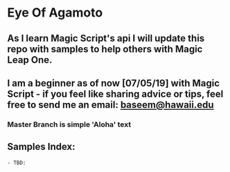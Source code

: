 # Eye Of Agamoto

## As I learn Magic Script's api I will update this repo with samples to help others with Magic Leap One.

## I am a beginner as of now [07/05/19] with Magic Script - if you feel like sharing advice or tips, feel free to send me an email: baseem@hawaii.edu

### Master Branch is simple 'Aloha' text

## Samples Index:
    - TBD:
